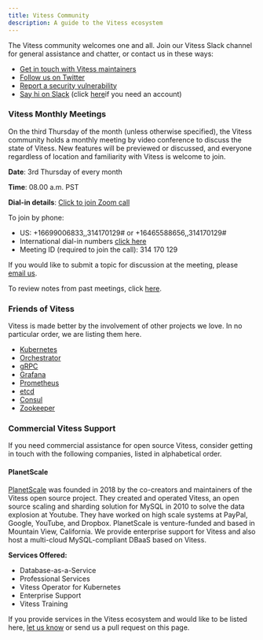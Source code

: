 ```yaml
---
title: Vitess Community
description: A guide to the Vitess ecosystem
---
```


The Vitess community welcomes one and all. Join our Vitess Slack channel for general assistance and chatter, or contact us in these ways:

* [Get in touch with Vitess maintainers](mailto:cncf-vitess-maintainers@lists.cncf.io)
* [Follow us on Twitter](https://twitter.com/vitessio)
* [Report a security vulnerability](mailto:cncf-vitess-maintainers@lists.cncf.io)
* [Say hi on Slack](https://vitess.slack.com) (click [here](https://join.slack.com/t/vitess/shared_invite/enQtMzIxMDMyMzA0NzA1LTYxMjk2M2M2NjAwNGY0ODljY2E1MjBlZjRkMmZmNDVkZTBhNDUxNzNkOGM4YmEzNWEwOTE2NjJiY2QyZjZjYTE)if you need an account) 

### Vitess Monthly Meetings

On the third Thursday of the month (unless otherwise specified), the Vitess community holds a monthly meeting by video conference to discuss the state of Vitess. New features will be previewed or discussed, and everyone regardless of location and familiarity with Vitess is welcome to join.

**Date**: 3rd Thursday of every month

**Time**: 08.00 a.m. PST

**Dial-in details**: [Click to join Zoom call](https://slack.zoom.us/j/314170129)

To join by phone: 

* US: +16699006833,,314170129#  or +16465588656,,314170129#
* International dial-in numbers [click here](../dialin)
* Meeting ID (required to join the call): 314 170 129

If you would like to submit a topic for discussion at the meeting, please [email us](mailto:cncf-vitess-maintainers@lists.cncf.io). 
 
To review notes from past meetings, click [here](https://docs.google.com/document/d/1d8PcVD-ppnytRXZPOPvhRnnwei7-tYvgopD0UYzbAMs/edit).

### Friends of Vitess

Vitess is made better by the involvement of other projects we love. In no particular order, we are listing them here.

* [Kubernetes](https://kubernetes.io/)
* [Orchestrator](https://github.com/github/orchestrator)
* [gRPC](https://grpc.io/)
* [Grafana](https://grafana.com/) 
* [Prometheus](https://prometheus.io/)
* [etcd](https://coreos.com/etcd/)
* [Consul](https://www.consul.io/)
* [Zookeeper](https://zookeeper.apache.org/)

### Commercial Vitess Support

If you need commercial assistance for open source Vitess, consider getting in touch with the following companies, listed in alphabetical order.

#### PlanetScale

[PlanetScale](https://planetscale.com) was founded in 2018 by the co-creators and maintainers of the Vitess open source project. They created and operated Vitess, an open source scaling and sharding solution for MySQL in 2010 to solve the data explosion at Youtube. They have worked on high scale systems at PayPal, Google, YouTube, and Dropbox. PlanetScale is venture-funded and based in Mountain View, California. We provide enterprise support for Vitess and also host a multi-cloud MySQL-compliant DBaaS based on Vitess.   

**Services Offered:**  

* Database-as-a-Service
* Professional Services
* Vitess Operator for Kubernetes
* Enterprise Support
* Vitess Training

If you provide services in the Vitess ecosystem and would like to be listed here, [let us know](mailto:cncf-vitess-maintainers@lists.cncf.io) or send us a pull request on this page.

